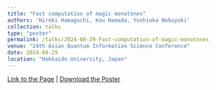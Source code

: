 ```yaml
---
title: "Fast computation of magic monotones"
authors: 'Hiroki Hamaguchi, Kou Hamada, Yoshioka Nobuyuki'
collection: talks
type: "poster"
permalink: /talks/2024-08-29-Fast-computation-of-magic-monotones
venue: "24th Asian Quantum Information Science Conference"
date: 2024-08-29
location: "Hokkaido University, Japan"
---
```


[Link to the Page](http://aqis-conf.org/2024/program) \| [Download the Poster](/files/aqis2024_poster_monotone.pdf)
